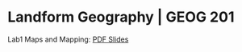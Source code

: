 # Landform Geography | GEOG 201

Lab1 Maps and Mapping: [PDF Slides](/Teaching_slides/Maps_and_Mapping.pdf)

